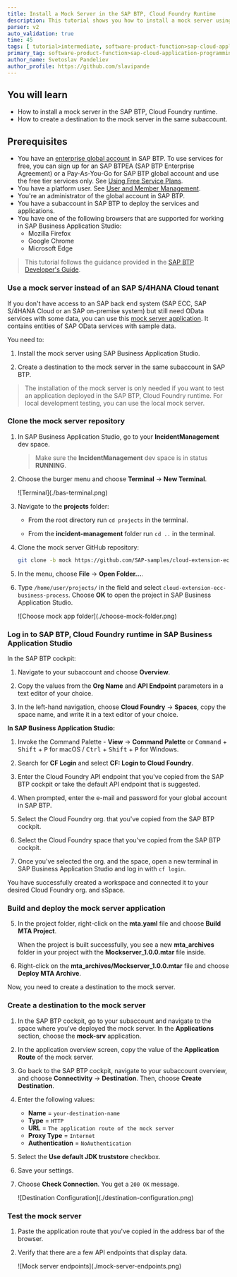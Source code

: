 ```yaml
---
title: Install a Mock Server in the SAP BTP, Cloud Foundry Runtime
description: This tutorial shows you how to install a mock server using SAP Business Application Studio and how to create a destination to the mock server in your SAP BTP subaccount.
parser: v2
auto_validation: true
time: 45
tags: [ tutorial>intermediate, software-product-function>sap-cloud-application-programming-model, programming-tool>node-js, software-product>sap-business-technology-platform]
primary_tag: software-product-function>sap-cloud-application-programming-model
author_name: Svetoslav Pandeliev
author_profile: https://github.com/slavipande
---
```


## You will learn

- How to install a mock server in the SAP BTP, Cloud Foundry runtime.
- How to create a destination to the mock server in the same subaccount.

## Prerequisites

- You have an [enterprise global account](https://help.sap.com/docs/btp/sap-business-technology-platform/getting-global-account#loiod61c2819034b48e68145c45c36acba6e) in SAP BTP. To use services for free, you can sign up for an SAP BTPEA (SAP BTP Enterprise Agreement) or a Pay-As-You-Go for SAP BTP global account and use the free tier services only. See [Using Free Service Plans](https://help.sap.com/docs/btp/sap-business-technology-platform/using-free-service-plans?version=Cloud).
- You have a platform user. See [User and Member Management](https://help.sap.com/docs/btp/sap-business-technology-platform/user-and-member-management).
- You're an administrator of the global account in SAP BTP.
- You have a subaccount in SAP BTP to deploy the services and applications.
- You have one of the following browsers that are supported for working in SAP Business Application Studio:
    - Mozilla Firefox
    - Google Chrome
    - Microsoft Edge

> This tutorial follows the guidance provided in the [SAP BTP Developer's Guide](https://help.sap.com/docs/btp/btp-developers-guide/what-is-btp-developers-guide).

### Use a mock server instead of an SAP S/4HANA Cloud tenant

If you don't have access to an SAP back end system (SAP ECC, SAP S/4HANA Cloud or an SAP on-premise system) but still need OData services with some data, you can use this [mock server application](https://github.com/SAP-samples/cloud-extension-ecc-business-process/blob/mock/README.md). It contains entities of SAP OData services with sample data.

You need to:

1. Install the mock server using SAP Business Application Studio.

2. Create a destination to the mock server in the same subaccount in SAP BTP.

> The installation of the mock server is only needed if you want to test an application deployed in the SAP BTP, Cloud Foundry runtime. For local development testing, you can use the local mock server.

### Clone the mock server repository

1. In SAP Business Application Studio, go to your **IncidentManagement** dev space.

    > Make sure the **IncidentManagement** dev space is in status **RUNNING**.

2. Choose the burger menu and choose **Terminal** &rarr; **New Terminal**.

    <!-- border; size:540px --> ![Terminal](./bas-terminal.png)

3. Navigate to the **projects** folder:

    - From the root directory run `cd projects` in the terminal.

    - From the **incident-management** folder run `cd ..` in the terminal.

2. Clone the mock server GitHub repository:

    ```bash
    git clone -b mock https://github.com/SAP-samples/cloud-extension-ecc-business-process.git
    ```

3. In the menu, choose **File** &rarr; **Open Folder...**.

4. Type `/home/user/projects/` in the field and select `cloud-extension-ecc-business-process`. Choose **OK** to open the project in SAP Business Application Studio.

    <!-- border; size:540px --> ![Choose mock app folder](./choose-mock-folder.png)

### Log in to SAP BTP, Cloud Foundry runtime in SAP Business Application Studio

In the SAP BTP cockpit:

1. Navigate to your subaccount and choose **Overview**.

2. Copy the values from the **Org Name** and **API Endpoint** parameters in a text editor of your choice.

3. In the left-hand navigation, choose **Cloud Foundry** &rarr; **Spaces**, copy the space name, and write it in a text editor of your choice.

**In SAP Business Application Studio:**

1. Invoke the Command Palette - **View** &rarr; **Command Palette** or <kbd>Command</kbd> + <kbd>Shift</kbd> + <kbd>P</kbd> for macOS / <kbd>Ctrl</kbd> + <kbd>Shift</kbd> + <kbd>P</kbd> for Windows.

2. Search for **CF Login** and select **CF: Login to Cloud Foundry**.

3. Enter the Cloud Foundry API endpoint that you've copied from the SAP BTP cockpit or take the default API endpoint that is suggested.

4. When prompted, enter the e-mail and password for your global account in SAP BTP.

5. Select the Cloud Foundry org. that you've copied from the SAP BTP cockpit.

6. Select the Cloud Foundry space that you've copied from the SAP BTP cockpit.

7. Once you've selected the org. and the space, open a new terminal in SAP Business Application Studio and log in with `cf login`.

You have successfully created a workspace and connected it to your desired Cloud Foundry org. and sSpace.

### Build and deploy the mock server application

5. In the project folder, right-click on the **mta.yaml** file and choose **Build MTA Project**.

    When the project is built successfully, you see a new **mta_archives** folder in your project with the **Mockserver_1.0.0.mtar** file inside.

6. Right-click on the **mta_archives/Mockserver_1.0.0.mtar** file and choose **Deploy MTA Archive**.

Now, you need to create a destination to the mock server.

### Create a destination to the mock server

1. In the SAP BTP cockpit, go to your subaccount and navigate to the space where you've deployed the mock server. In the **Applications** section, choose the **mock-srv** application.

2. In the application overview screen, copy the value of the **Application Route** of the mock server.

3. Go back to the SAP BTP cockpit, navigate to your subaccount overview, and choose **Connectivity** &rarr; **Destination**. Then, choose **Create Destination**.

1. Enter the following values:

      - **Name** = `your-destination-name`
      - **Type** = `HTTP`
      - **URL** = `The application route of the mock server`
      - **Proxy Type** = `Internet`
      - **Authentication** = `NoAuthentication`

2. Select the **Use default JDK truststore** checkbox.

3. Save your settings.

4. Choose **Check Connection**. You get a `200 OK` message.

    <!-- border; size:540px --> ![Destination Configuration](./destination-configuration.png)

### Test the mock server

1. Paste the application route that you've copied in the address bar of the browser.

2. Verify that there are a few API endpoints that display data.

    <!-- border; size:540px --> ![Mock server endpoints](./mock-server-endpoints.png)
